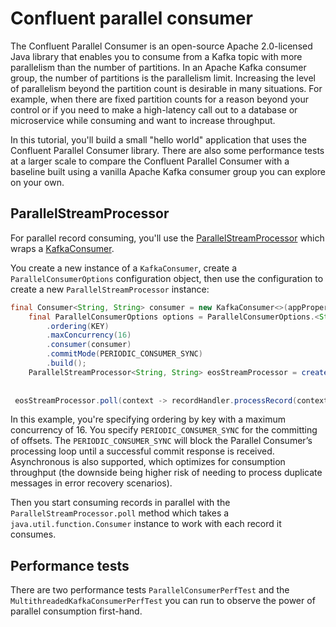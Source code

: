 # Confluent parallel consumer
The Confluent Parallel Consumer is an open-source Apache 2.0-licensed Java library that enables you to consume from a Kafka topic with more parallelism than the number of partitions.  In an Apache Kafka consumer group, the number of partitions is the parallelism limit.
Increasing the level of parallelism beyond the partition count is desirable in many situations.  For example, when there are fixed partition counts for a reason beyond your control or if you need to make a high-latency call out to a database or microservice while consuming and want to increase throughput.

In this tutorial, you'll build a small "hello world" application that uses the Confluent Parallel Consumer library.  There are also some performance tests at a larger scale to compare the Confluent Parallel Consumer with a baseline built using a vanilla Apache Kafka consumer group you can explore on your own.

## ParallelStreamProcessor

For parallel record consuming, you'll use the [ParallelStreamProcessor](https://javadoc.io/doc/io.confluent.parallelconsumer/parallel-consumer-core/latest/io/confluent/parallelconsumer/ParallelStreamProcessor.html) which wraps a [KafkaConsumer](https://kafka.apache.org/36/javadoc/org/apache/kafka/clients/consumer/KafkaConsumer.html).

You create a new instance of a `KafkaConsumer`, create a `ParallelConsumerOptions` configuration object, then use the configuration to create a new `ParallelStreamProcessor` instance:

```java
final Consumer<String, String> consumer = new KafkaConsumer<>(appProperties);  
    final ParallelConsumerOptions options = ParallelConsumerOptions.<String, String>builder()  
        .ordering(KEY)  
        .maxConcurrency(16)  
        .consumer(consumer)  
        .commitMode(PERIODIC_CONSUMER_SYNC)  
        .build();
    ParallelStreamProcessor<String, String> eosStreamProcessor = createEosStreamProcessor(options);
    
    
 eosStreamProcessor.poll(context -> recordHandler.processRecord(context.getSingleConsumerRecord()));
```
 
In this example, you're specifying ordering by key with a maximum concurrency of 16.  You specify `PERIODIC_CONSUMER_SYNC` for the committing of offsets. The `PERIODIC_CONSUMER_SYNC` will block the Parallel Consumer’s processing loop until a successful commit response is received. Asynchronous is also supported, which optimizes for consumption throughput (the downside being higher risk of needing to process duplicate messages in error recovery scenarios).

Then you start consuming records in parallel with the `ParallelStreamProcessor.poll` method which takes a `java.util.function.Consumer` instance to work with each
record it consumes.

## Performance tests

There are two performance tests `ParallelConsumerPerfTest` and the `MultithreadedKafkaConsumerPerfTest` you can run to 
observe the power of parallel consumption first-hand.






